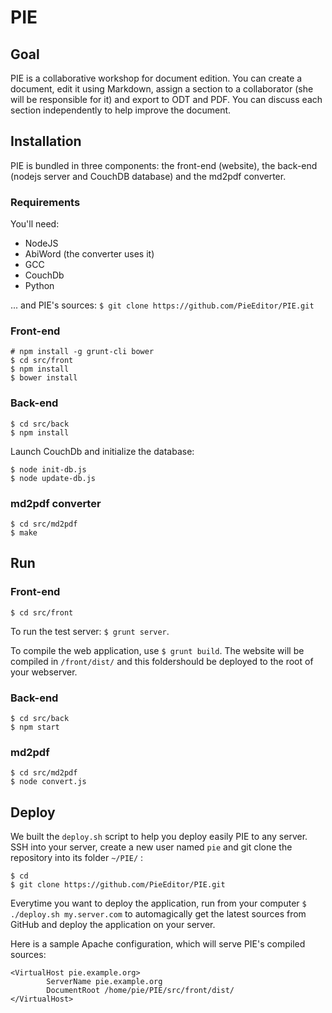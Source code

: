 # PIE

## Goal
PIE is a collaborative workshop for document edition. You can create a document, edit it using Markdown, assign a section to a collaborator (she will be responsible for it) and export to ODT and PDF. You can discuss each section independently to help improve the document.

## Installation

PIE is bundled in three components: the front-end (website), the back-end (nodejs server and CouchDB database) and the md2pdf converter.

### Requirements

You'll need:

* NodeJS
* AbiWord (the converter uses it)
* GCC
* CouchDb
* Python

... and PIE's sources: `$ git clone https://github.com/PieEditor/PIE.git`

### Front-end

```
# npm install -g grunt-cli bower
$ cd src/front
$ npm install
$ bower install
```

### Back-end
```
$ cd src/back
$ npm install
```

Launch CouchDb and initialize the database:

```
$ node init-db.js
$ node update-db.js
```

### md2pdf converter
```
$ cd src/md2pdf
$ make
```

## Run

### Front-end

```
$ cd src/front
```

To run the test server: `$ grunt server`.

To compile the web application, use `$ grunt build`. The website will be compiled in `/front/dist/` and this foldershould be deployed to the root of your webserver.

### Back-end
```
$ cd src/back
$ npm start
```

### md2pdf
```
$ cd src/md2pdf
$ node convert.js
```

## Deploy
We built the `deploy.sh` script to help you deploy easily PIE to any server. SSH into your server, create a new user named `pie` and git clone the repository into its folder `~/PIE/` :

```
$ cd
$ git clone https://github.com/PieEditor/PIE.git
```

Everytime you want to deploy the application, run from your computer  `$ ./deploy.sh my.server.com` to automagically get the latest sources from GitHub and deploy the application on your server.

Here is a sample Apache configuration, which will serve PIE's compiled sources:
```
<VirtualHost pie.example.org>
        ServerName pie.example.org
        DocumentRoot /home/pie/PIE/src/front/dist/
</VirtualHost>
```

